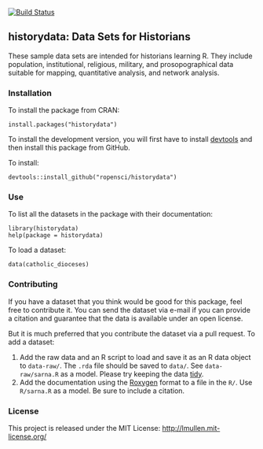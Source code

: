 [![Build Status](https://travis-ci.org/ropensci/historydata.svg)](https://travis-ci.org/ropensci/historydata)

## historydata: Data Sets for Historians

These sample data sets are intended for historians learning R. They
include population, institutional, religious, military, and
prosopographical data suitable for mapping, quantitative analysis, and
network analysis.

### Installation

To install the package from CRAN:

    install.packages("historydata")

To install the development version, you will first have to install
[devtools][] and then install this package from GitHub.

To install:

    devtools::install_github("ropensci/historydata")

### Use

To list all the datasets in the package with their documentation:

    library(historydata)
    help(package = historydata)

To load a dataset:

    data(catholic_dioceses)

### Contributing

If you have a dataset that you think would be good for this package,
feel free to contribute it. You can send the dataset via e-mail if you
can provide a citation and guarantee that the data is available under an
open license.

But it is much preferred that you contribute the dataset via a pull
request. To add a dataset:

1.  Add the raw data and an R script to load and save it as an R data
    object to `data-raw/`. The `.rda` file should be saved to `data/`.
    See `data-raw/sarna.R` as a model. Please try keeping the data
    [tidy][].
2.  Add the documentation using the [Roxygen][] format to a file in the
    `R/`. Use `R/sarna.R` as a model. Be sure to include a citation.

### License

This project is released under the MIT License:
<http://lmullen.mit-license.org/>

  [devtools]: https://github.com/hadley/devtools
  [tidy]: http://www.jstatsoft.org/v59/i10
  [Roxygen]: http://roxygen.org/
